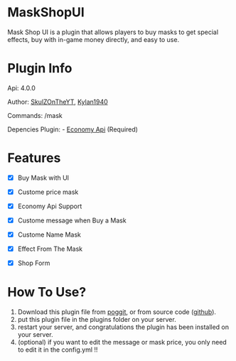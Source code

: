 # MaskShopUI
Mask Shop UI is a plugin that allows players to buy masks to get special effects, buy with in-game money directly, and easy to use.

# Plugin Info
Api: 4.0.0

Author: [SkulZOnTheYT](https://github.com/SkulZOnTheYT), [Kylan1940](https://github.com/Kylan1940)

Commands: /mask

Depencies Plugin: - [Economy Api](https://poggit.pmmp.io/p/EconomyAPI/5.7.2) (Required)


# Features

 - [x] Buy Mask with UI 

 - [x] Custome price mask

 - [x] Economy Api Support

 - [x] Custome message when Buy a Mask

 - [x] Custome Name Mask

 - [x] Effect From The Mask

 - [x] Shop Form

# How To Use?
1. Download this plugin file from [poggit](https://poggit.pmmp.io/ci/SkulZOnTheYT/MaskShopUI/MaskShopUI), or from source code ([github](https://github.com/SkulZOnTheYT/MaskShopUI/tree/main/)).
2. put this plugin file in the plugins folder on your server.
3. restart your server, and congratulations the plugin has been installed on your server.
4. (optional) if you want to edit the message or mask price, you only need to edit it in the config.yml !!
